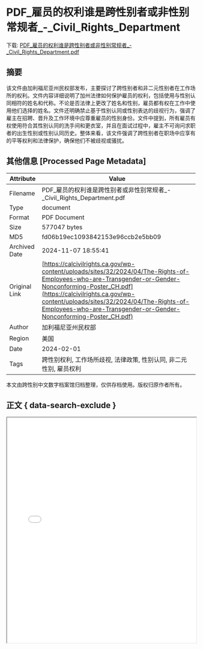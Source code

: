 # PDF_雇员的权利谁是跨性别者或非性别常规者_-_Civil_Rights_Department

<!-- tcd_download_link -->
下载: <a href="../PDF_雇员的权利谁是跨性别者或非性别常规者_-_Civil_Rights_Department.pdf" download>PDF_雇员的权利谁是跨性别者或非性别常规者_-_Civil_Rights_Department.pdf</a>
<!-- tcd_download_link_end -->

## 摘要

<!-- tcd_abstract -->
该文件由加利福尼亚州民权部发布，主要探讨了跨性别者和非二元性别者在工作场所的权利。文件内容详细说明了加州法律如何保护雇员的权利，包括使用与性别认同相符的姓名和代称。不论是否法律上更改了姓名和性别，雇员都有权在工作中使用他们选择的姓名。文件还明确禁止基于性别认同或性别表达的歧视行为，强调了雇主在招聘、晋升及工作环境中应尊重雇员的性别身份。文件中提到，所有雇员有权使用符合其性别认同的洗手间和更衣室，并且在面试过程中，雇主不可询问求职者的出生性别或性别认同历史。整体来看，该文件强调了跨性别者在职场中应享有的平等权利和法律保护，确保他们不被歧视或骚扰。

<!-- tcd_abstract_end -->

## 其他信息 [Processed Page Metadata]

| Attribute       | Value                                  |
|-----------------|----------------------------------------|
| Filename        | PDF_雇员的权利谁是跨性别者或非性别常规者_-_Civil_Rights_Department.pdf                             |
| Type            | document                                 |
| Format          | PDF Document                               |
| Size            | 577047 bytes                           |
| MD5             | fd06b19ec1093842153e96ccb2e5bb09                                  |
| Archived Date   | 2024-11-07 18:55:41                             |
| Original Link   | [https://calcivilrights.ca.gov/wp-content/uploads/sites/32/2024/04/The-Rights-of-Employees-who-are-Transgender-or-Gender-Nonconforming-Poster_CH.pdf](https://calcivilrights.ca.gov/wp-content/uploads/sites/32/2024/04/The-Rights-of-Employees-who-are-Transgender-or-Gender-Nonconforming-Poster_CH.pdf)                         |
| Author          | 加利福尼亚州民权部                               |
| Region          | 美国                               |
| Date            | 2024-02-01                                 |
| Tags            | 跨性别权利, 工作场所歧视, 法律政策, 性别认同, 非二元性别, 雇员权利                                 |

本文由跨性别中文数字档案馆归档整理，仅供存档使用。版权归原作者所有。


## 正文 { data-search-exclude }

<!-- tcd_main_text -->
<iframe src="../PDF_雇员的权利谁是跨性别者或非性别常规者_-_Civil_Rights_Department.pdf" width="100%" height="600px">
    <p>无法显示PDF，请下载查看。</p>
</iframe>
<!-- tcd_main_text_end -->

